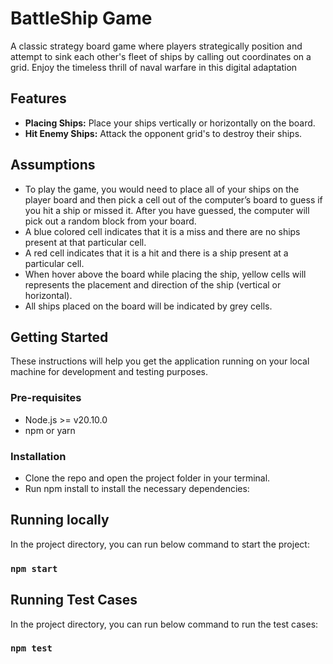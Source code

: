# BattleShip Game

A classic strategy board game where players strategically position and attempt to sink each other's fleet of ships by calling out coordinates on a grid. Enjoy the timeless thrill of naval warfare in this digital adaptation

## Features

- **Placing Ships:** Place your ships vertically or horizontally on the board.
- **Hit Enemy Ships:** Attack the opponent grid's to destroy their ships.

## Assumptions

- To play the game, you would need to place all of your ships on the player board and then pick a cell out of the computer’s board to guess if you hit a ship or missed it. After you have guessed, the computer will pick out a random block from your board.
- A blue colored cell indicates that it is a miss and there are no ships present at that particular cell.
- A red cell indicates that it is a hit and there is a ship present at a particular cell.
- When hover above the board while placing the ship, yellow cells will represents the placement and direction of the ship (vertical or horizontal).
- All ships placed on the board will be indicated by grey cells.

## Getting Started

These instructions will help you get the application running on your local machine for development and testing purposes.

### Pre-requisites

- Node.js >= v20.10.0
- npm or yarn

### Installation

- Clone the repo and open the project folder in your terminal.
- Run npm install to install the necessary dependencies:

## Running locally

In the project directory, you can run below command to start the project:

### `npm start`

## Running Test Cases

In the project directory, you can run below command to run the test cases:

### `npm test`
